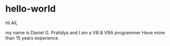 # hello-world

Hi All,

my name is Daniel G. Pratidya and
I am a VB & VBA programmer
Have more than 15 years experience
